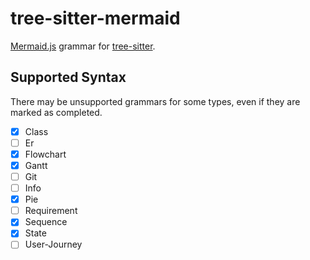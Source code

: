 # tree-sitter-mermaid

[Mermaid.js](https://mermaid-js.github.io/mermaid/#/) grammar for [tree-sitter](https://tree-sitter.github.io/tree-sitter/).

## Supported Syntax

There may be unsupported grammars for some types, even if they are marked as completed.

- [x] Class
- [ ] Er
- [x] Flowchart
- [x] Gantt
- [ ] Git
- [ ] Info
- [x] Pie
- [ ] Requirement
- [x] Sequence
- [x] State
- [ ] User-Journey
